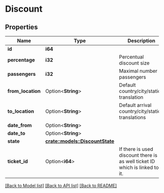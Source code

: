 # Discount

## Properties

Name | Type | Description | Notes
------------ | ------------- | ------------- | -------------
**id** | **i64** |  | 
**percentage** | **i32** | Percentual discount size | 
**passengers** | **i32** | Maximal number of passengers | 
**from_location** | Option<**String**> | Default country/city/station translation | [optional]
**to_location** | Option<**String**> | Default arrival country/city/station translations | [optional]
**date_from** | Option<**String**> |  | [optional]
**date_to** | Option<**String**> |  | [optional]
**state** | [**crate::models::DiscountState**](DiscountState.md) |  | 
**ticket_id** | Option<**i64**> | If there is used discount there is as well ticket ID which is linked to it. | [optional]

[[Back to Model list]](../README.md#documentation-for-models) [[Back to API list]](../README.md#documentation-for-api-endpoints) [[Back to README]](../README.md)


